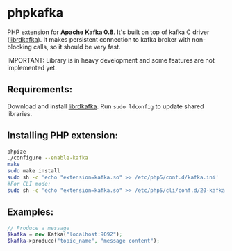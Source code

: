 phpkafka
========

PHP extension for **Apache Kafka 0.8**. It's built on top of kafka C driver ([librdkafka](https://github.com/edenhill/librdkafka/)).
It makes persistent connection to kafka broker with non-blocking calls, so it should be very fast.

IMPORTANT: Library is in heavy development and some features are not implemented yet.

Requirements:
-------------
Download and install [librdkafka](https://github.com/edenhill/librdkafka/). Run `sudo ldconfig` to update shared libraries.

Installing PHP extension:
----------
```bash
phpize
./configure --enable-kafka
make
sudo make install
sudo sh -c 'echo "extension=kafka.so" >> /etc/php5/conf.d/kafka.ini'
#For CLI mode:
sudo sh -c 'echo "extension=kafka.so" >> /etc/php5/cli/conf.d/20-kafka.ini'
```

Examples:
--------
```php
// Produce a message
$kafka = new Kafka("localhost:9092");
$kafka->produce("topic_name", "message content");
```